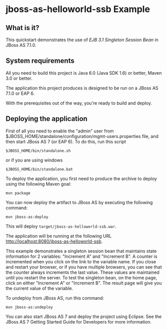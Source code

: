 jboss-as-helloworld-ssb Example
===============================

What is it?
-----------

This quickstart demonstrates the use of *EJB 3.1 Singleton Session Bean* in JBoss AS 7.1.0.

System requirements
-------------------

All you need to build this project is Java 6.0 (Java SDK 1.6) or better, Maven
3.0 or better.

The application this project produces is designed to be run on a JBoss AS 7.1.0 or EAP 6. 
 
With the prerequisites out of the way, you're ready to build and deploy.

Deploying the application
-------------------------

First of all you need to enable the "admin" user from $JBOSS_HOME/standalone/configuration/mgmt-users.properties file, and then start JBoss AS 7 (or EAP 6). To do this, run this script
  
    $JBOSS_HOME/bin/standalone.sh
  
or if you are using windows
 
    $JBOSS_HOME/bin/standalone.bat

To deploy the application, you first need to produce the archive to deploy using
the following Maven goal:

    mvn package

You can now deploy the artifact to JBoss AS by executing the following command:

    mvn jboss-as:deploy

This will deploy `target/jboss-as-helloworld-ssb.war`.
 
The application will be running at the following URL <http://localhost:8080/jboss-as-helloworld-ssb>.

This example demonstrates a singleton session bean that maintains state information for 2 variables: "Increment A" and "Increment B". A counter is incremented when you click on the link to the variable name. If you close and restart your browser, or if you have multiple browsers, you can see that the counter always increments the last value. These values are maintained until you restart the server. To test the singleton bean, on the home page, click on either "Increment A" or "Increment B". The result page will give you the current value of the variable.

To undeploy from JBoss AS, run this command:

    mvn jboss-as:undeploy

You can also start JBoss AS 7 and deploy the project using Eclipse. See the JBoss AS 7
Getting Started Guide for Developers for more information.

